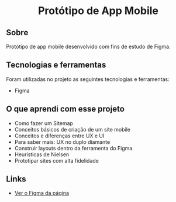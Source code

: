 <h1 align="center" id="top">Protótipo de App Mobile</h1>

<h2>Sobre </h2>

  Protótipo de app mobile desenvolvido com fins de estudo de Figma.

<h2>Tecnologias e ferramentas</h2>

Foram utilizadas no projeto as seguintes tecnologias e ferramentas:

* Figma

<h2>O que aprendi com esse projeto</h2>

* Como fazer um Sitemap
* Conceitos básicos de criação de um site mobile
* Conceitos e diferenças entre UX e UI
* Para saber mais: UX no duplo diamante
* Construir layouts dentro da ferramenta do Figma
* Heurísticas de Nielsen
* Prototipar sites com alta fidelidade
 
<h2>Links</h2>

* <a href="https://www.figma.com/file/pzigmym6L9aoqhS4gD3YQl/Curso-Figma?node-id=67%3A12&t=ohb3DDtkXdRkfrmt-0">Ver o Figma da página</a>
